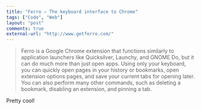 ```yaml
---
title: "Ferro – The keyboard interface to Chrome"
tags: ["Code", "Web"]
layout: "post"
comments: true
external-url: "http://www.getferro.com/"
---
```


> Ferro is a Google Chrome extension that functions similarly to application launchers like Quicksilver, Launchy, and GNOME Do, but it can do much more than just open apps. Using only your keyboard, you can quickly open pages in your history or bookmarks, open extension options pages, and save your current tabs for opening later. You can also perform many other commands, such as deleting a bookmark, disabling an extension, and pinning a tab.

Pretty cool!

